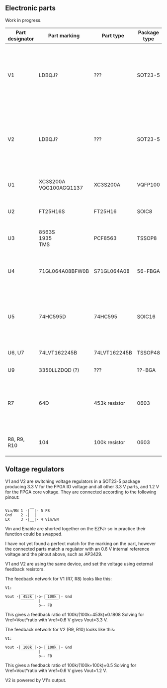 
## Electronic parts

Work in progress.

| Part designator | Part marking              | Part type     | Package type | Description |
| --------------- | ------------------------- | ------------- | -------------| ----------- |
| V1              | LDBQJ?                    | ???           | SOT23-5      | Switching voltage regulator with 0.6 V internal reference voltage. Produces 3.3 V in this design. |
| V2              | LDBQJ?                    | ???           | SOT23-5      | Switching voltage regulator with 0.6 V internal reference voltage. Produces 1.2 V in this design. |
| U1              | XC3S200A<br>VQG100AGQ1137 | XC3S200A      | VQFP100      | FPGA Spartan-3A, 4032 cells |
| U2              | FT25H16S                  | FT25H16       | SOIC8        | SPI Flash 16 Mb (2 MB) 2.7-3.6 V |
| U3              | 8563S<br>1935<br>TMS      | PCF8563       | TSSOP8       | Real-time clock with I2C interface |
| U4              | 71GL064A08BFW0B           | S71GL064A08   | 56-FBGA      | Parallel flash 64 Mb (8 MB) with pSRAM 8 Mb (1 MB) 2.7-3.3 V |
| U5              | 74HC595D                  | 74HC595       | SOIC16       | 8 bit serial in/parallel out shift register with latched tristate outputs |
| U6, U7          | 74LVT162245B              | 74LVT162245B  | TSSOP48      | 16 bit tristate level shifter |
| U9              | 3350LLZDQD (?)            | ???           | ??-BGA       | SRAM (Unknown) |
| R7              | 64D                       | 453k resistor | 0603         | Feedback resistor for the voltage regulator. Note, EIA-96 SMD resistor marking! |
| R8, R9, R10     | 104                       | 100k resistor | 0603         | Feedback resistors for the voltage regulator. |

## Voltage regulators

V1 and V2 are switching voltage regulators in a SOT23-5 package producing 3.3 V for the FPGA IO voltage and all other 3.3 V parts, and 1.2 V for the FPGA core voltage. They are connected according to the following pinout:

               __
    Vin/EN 1 -|  |- 5 FB
    Gnd    2 -|  |
    LX     3 -|__|- 4 Vin/EN

Vin and Enable are shorted together on the EZFJr so in practice their function could be swapped.

I have not yet found a perfect match for the marking on the part, however the connected parts match a regulator with an 0.6 V internal reference voltage and the pinout above, such as AP3429. 

V1 and V2 are using the same device, and set the voltage using external feedback resistors. 

The feedback network for V1 (R7, R8) looks like this:

    V1:
           ______     ______
    Vout -| 453k |-o-| 100k |- Gnd
           ‾‾‾‾‾‾  |  ‾‾‾‾‾‾
                   o-- FB

This gives a feedback ratio of 100k/(100k+453k)=0.1808
Solving for Vref=Vout\*ratio with Vref=0.6 V gives Vout=3.3 V.

The feedback network for V2 (R9, R10) looks like this:

    V1:
           ______     ______
    Vout -| 100k |-o-| 100k |- Gnd
           ‾‾‾‾‾‾  |  ‾‾‾‾‾‾
                   o-- FB

This gives a feedback ratio of 100k/(100k+100k)=0.5
Solving for Vref=Vout\*ratio with Vref=0.6 V gives Vout=1.2 V.

V2 is powered by V1's output.

